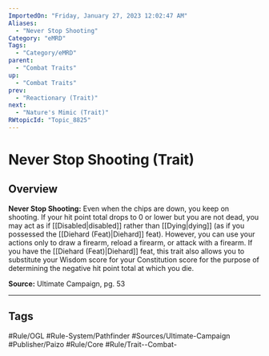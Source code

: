 ```yaml
---
ImportedOn: "Friday, January 27, 2023 12:02:47 AM"
Aliases:
  - "Never Stop Shooting"
Category: "eMRD"
Tags:
  - "Category/eMRD"
parent:
  - "Combat Traits"
up:
  - "Combat Traits"
prev:
  - "Reactionary (Trait)"
next:
  - "Nature's Mimic (Trait)"
RWtopicId: "Topic_8825"
---
```

# Never Stop Shooting (Trait)
## Overview
**Never Stop Shooting:** Even when the chips are down, you keep on shooting. If your hit point total drops to 0 or lower but you are not dead, you may act as if [[Disabled|disabled]] rather than [[Dying|dying]] (as if you possessed the [[Diehard (Feat)|Diehard]] feat). However, you can use your actions only to draw a firearm, reload a firearm, or attack with a firearm. If you have the [[Diehard (Feat)|Diehard]] feat, this trait also allows you to substitute your Wisdom score for your Constitution score for the purpose of determining the negative hit point total at which you die. 

**Source:** Ultimate Campaign, pg. 53


---
## Tags
#Rule/OGL #Rule-System/Pathfinder #Sources/Ultimate-Campaign #Publisher/Paizo #Rule/Core #Rule/Trait--Combat-

